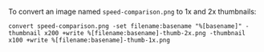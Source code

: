 To convert an image named `speed-comparison.png` to 1x and 2x thumbnails:

    convert speed-comparison.png -set filename:basename "%[basename]" -thumbnail x200 +write %[filename:basename]-thumb-2x.png -thumbnail x100 +write %[filename:basename]-thumb-1x.png

